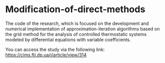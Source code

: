 # Modification-of-direct-methods
The code of the research, which is focused on the development and numerical implementation of approximation-iteration algorithms based on the grid method for the analysis of controlled thermostatic systems modeled by differential equations with variable coefficients.

You can access the study via the following link: https://cims.fti.dp.ua/j/article/view/314
